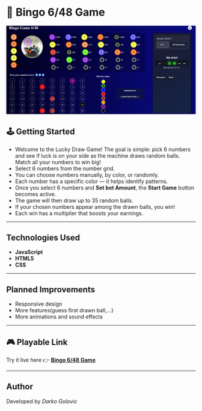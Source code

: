 # 🎱 Bingo 6/48 Game
![Bingo Game](./game.png)

## 🕹️ Getting Started
- Welcome to the Lucky Draw Game! The goal is simple:
    pick 6 numbers and see if luck is on your side as the
    machine draws random balls. Match all your numbers to win big!
- Select 6 numbers from the number grid.
- You can choose numbers manually, by color, or randomly.
- Each number has a specific color — it helps identify patterns.
- Once you select 6 numbers and **Set bet Amount**, the **Start Game** button becomes active.
- The game will then draw up to 35 random balls.
- If your chosen numbers appear among the drawn balls, you win!
- Each win has a multiplier that boosts your earnings.

---


## Technologies Used
- **JavaScript**  
- **HTML5**  
- **CSS**

---

##  Planned Improvements
- Responsive design
- More features(guess first drawn ball,...) 
- More animations and sound effects

---

## 🎮 Playable Link
Try it live here 👉 **[Bingo 6/48 Game](#)**  

---


##  Author
Developed by *Darko Golovic*  

